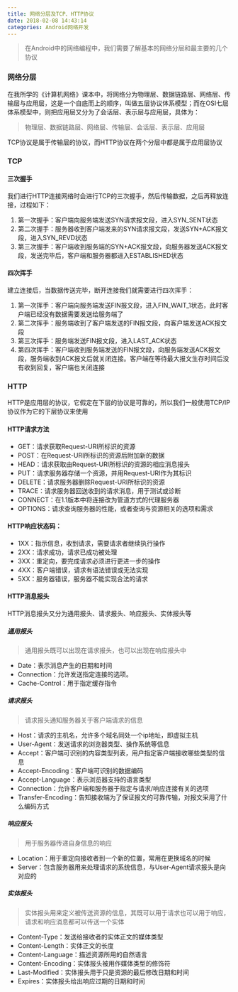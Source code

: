 ```yaml
---
title: 网络分层及TCP、HTTP协议
date: 2018-02-08 14:43:14
categories: Android网络开发
---
```


> 在Android中的网络编程中，我们需要了解基本的网络分层和最主要的几个协议

### 网络分层

在我所学的《计算机网络》课本中，将网络分为物理层、数据链路层、网络层、传输层与应用层，这是一个自底而上的顺序，叫做五层协议体系模型；而在OSI七层体系模型中，则把应用层又分为了会话层、表示层与应用层，具体为：

> 物理层、数据链路层、网络层、传输层、会话层、表示层、应用层

TCP协议是属于传输层的协议，而HTTP协议在两个分层中都是属于应用层协议

### TCP

#### 三次握手

我们进行HTTP连接网络时会进行TCP的三次握手，然后传输数据，之后再释放连接，过程如下：

1. 第一次握手：客户端向服务端发送SYN请求报文段，进入SYN_SENT状态
2. 第二次握手：服务器收到客户端发来的SYN请求报文段，发送SYN+ACK报文段，进入SYN_REVD状态
3. 第三次握手：客户端收到服务端的SYN+ACK报文段，向服务器发送ACK报文段，发送完毕后，客户端和服务器都进入ESTABLISHED状态

#### 四次挥手

建立连接后，当数据传送完毕，断开连接我们就需要进行四次挥手：

1. 第一次挥手：客户端向服务端发送FIN报文段，进入FIN_WAIT_1状态，此时客户端已经没有数据需要发送给服务端了
2. 第二次挥手：服务端收到了客户端发送的FIN报文段，向客户端发送ACK报文段
3. 第三次挥手：服务端发送FIN报文段，进入LAST_ACK状态
4. 第四次挥手：客户端收到服务端发送的FIN报文段，向服务端发送ACK报文段，服务端收到ACK报文后就关闭连接。客户端在等待最大报文生存时间后没有收到回复，客户端也关闭连接

### HTTP

HTTP是应用层的协议，它假定在下层的协议是可靠的，所以我们一般使用TCP/IP协议作为它的下层协议来使用

#### HTTP请求方法

* GET：请求获取Request-URI所标识的资源
* POST：在Request-URI所标识的资源后附加新的数据
* HEAD：请求获取由Request-URI所标识的资源的相应消息报头
* PUT：请求服务器存储一个资源，并用Request-URI作为其标识
* DELETE：请求服务器删除Request-URI所标识的资源
* TRACE：请求服务器回送收到的请求消息，用于测试或诊断
* CONNECT：在1.1版本中将连接改为管道方式的代理服务器
* OPTIONS：请求查询服务器的性能，或者查询与资源相关的选项和需求

#### HTTP响应状态码：

* 1XX：指示信息，收到请求，需要请求者继续执行操作
* 2XX：请求成功，请求已成功被处理
* 3XX：重定向，要完成请求必须进行更进一步的操作
* 4XX：客户端错误，请求有语法错误或无法实现
* 5XX：服务器错误，服务器不能实现合法的请求

#### HTTP消息报头

HTTP消息报头又分为通用报头、请求报头、响应报头、实体报头等

##### 通用报头
> 通用报头既可以出现在请求报头，也可以出现在响应报头中
* Date：表示消息产生的日期和时间
* Connection：允许发送指定连接的选项。
* Cache-Control：用于指定缓存指令

##### 请求报头
> 请求报头通知服务器关于客户端请求的信息
* Host：请求的主机名，允许多个域名同处一个ip地址，即虚拟主机
* User-Agent：发送请求的浏览器类型、操作系统等信息
* Accept：客户端可识别的内容类型列表，用户指定客户端接收哪些类型的信息
* Accept-Encoding：客户端可识别的数据编码
* Accept-Language：表示浏览器支持的语言类型
* Connection：允许客户端和服务器于指定与请求/响应连接有关的选项
* Transfer-Encoding：告知接收端为了保证报文的可靠传输，对报文采用了什么编码方式

##### 响应报头
> 用于服务器传递自身信息的响应
* Location：用于重定向接收者到一个新的位置，常用在更换域名的时候
* Server：包含服务器用来处理请求的系统信息，与User-Agent请求报头是向对应的

##### 实体报头
> 实体报头用来定义被传送资源的信息，其既可以用于请求也可以用于响应，请求和响应消息都可以传送一个实体
* Content-Type：发送给接收者的实体正文的媒体类型
* Content-Length：实体正文的长度
* Content-Language：描述资源所用的自然语言
* Content-Encoding：实体报头被用作媒体类型的修饰符
* Last-Modified：实体报头用于只是资源的最后修改日期和时间
* Expires：实体报头给出响应过期的日期和时间